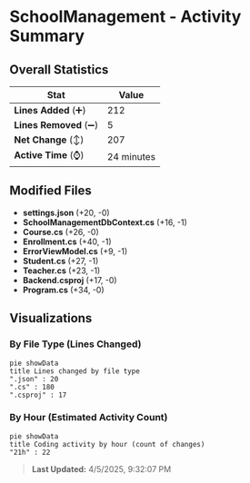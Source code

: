 # SchoolManagement - Activity Summary 

## Overall Statistics

| Stat                   | Value                                                             |
| ---------------------- | ----------------------------------------------------------------- |
| **Lines Added** (➕)   | 212                                          |
| **Lines Removed** (➖) | 5                                        |
| **Net Change** (↕)    | 207                |
| **Active Time** (⌚)   | 24 minutes |


## Modified Files
- **settings.json** (+20, -0)
- **SchoolManagementDbContext.cs** (+16, -1)
- **Course.cs** (+26, -0)
- **Enrollment.cs** (+40, -1)
- **ErrorViewModel.cs** (+9, -1)
- **Student.cs** (+27, -1)
- **Teacher.cs** (+23, -1)
- **Backend.csproj** (+17, -0)
- **Program.cs** (+34, -0)

## Visualizations

### By File Type (Lines Changed)

```mermaid
pie showData
title Lines changed by file type
".json" : 20
".cs" : 180
".csproj" : 17
```

### By Hour (Estimated Activity Count)

```mermaid
pie showData
title Coding activity by hour (count of changes)
"21h" : 22
```


> **Last Updated:** 4/5/2025, 9:32:07 PM